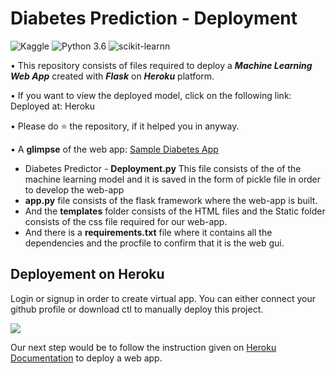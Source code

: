 # Diabetes Prediction - Deployment
![Kaggle](https://img.shields.io/badge/Dataset-Kaggle-blue.svg) ![Python 3.6](https://img.shields.io/badge/Python-3.6-brightgreen.svg) ![scikit-learnn](https://img.shields.io/badge/Library-Scikit_Learn-orange.svg)

• This repository consists of files required to deploy a ___Machine Learning Web App___ created with ___Flask___ on ___Heroku___ platform.

• If you want to view the deployed model, click on the following link:<br />
Deployed at: Heroku

• Please do ⭐ the repository, if it helped you in anyway.

• A **glimpse** of the web app: [Sample Diabetes App](https://diabeticsprediction.herokuapp.com/)

 
 
 + Diabetes Predictor - **Deployment.py** This file consists of the of the machine learning model and it is saved in the form of pickle file in order to develop the web-app
 + **app.py**  file consists of the flask framework where the web-app is built.
 + And the **templates** folder consists of the HTML files and the Static folder consists of the css file required for our web-app.
 + And there is a **requirements.txt** file where it contains all the dependencies and the procfile to confirm that it is the web gui.
 
 ## Deployement on Heroku
Login or signup in order to create virtual app. You can either connect your github profile or download ctl to manually deploy this project.

[![](https://i.imgur.com/dKmlpqX.png)](https://heroku.com)

Our next step would be to follow the instruction given on [Heroku Documentation](https://devcenter.heroku.com/articles/getting-started-with-python) to deploy a web app.

